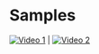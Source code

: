 # Samples
 [![Video 1](https://img.youtube.com/vi/AUwFsk5MHtQ/0.jpg)](https://www.youtube.com/watch?v=AUwFsk5MHtQ&t=31s) | [![Video 2](https://img.youtube.com/vi/5zARzLO6RQQ/0.jpg)](https://www.youtube.com/watch?v=5zARzLO6RQQ)



